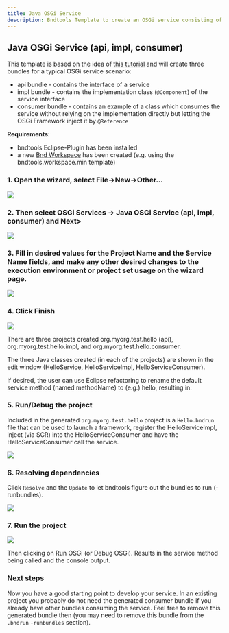 ```yaml
---
title: Java OSGi Service
description: Bndtools Template to create an OSGi service consisting of bundles for api, impl, consumer
---
```


## Java OSGi Service (api, impl, consumer)

This template is based on the idea of [this tutorial](../tutorial.html) and will create three bundles for a typical OSGi service scenario:
- api bundle - contains the interface of a service
- impl bundle - contains the implementation class (`@Component`) of the service interface
- consumer bundle - contains an example of a class which consumes the service without relying on the implementation directly but letting the OSGi Framework inject it by `@Reference`


**Requirements**: 
- bndtools Eclipse-Plugin has been installed
- a new [Bnd Workspace](../workspace.html) has been created (e.g. using the bndtools.workspace.min template)

### 1. Open the wizard, select File->New->Other...

![](./img/template-osgi-service1.png)

### 2. Then select OSGi Services -> Java OSGi Service (api, impl, consumer) and Next>

![](img/template-osgi-service2.png)

### 3. Fill in desired values for the Project Name and the Service Name fields, and make any other desired changes to the execution environment or project set usage on the wizard page.

![](img/template-osgi-service3.png)

### 4. Click Finish

![](img/template-osgi-service4.png)

There are three projects created org.myorg.test.hello (api), org.myorg.test.hello.impl, and org.myorg.test.hello.consumer.

The three Java classes created (in each of the projects) are shown in the edit window (HelloService, HelloServiceImpl, HelloServiceConsumer).

If desired, the user can use Eclipse refactoring to rename the default service method (named methodName) to (e.g.) hello, resulting in:

### 5. Run/Debug the project

Included in the generated `org.myorg.test.hello` project is a `Hello.bndrun` file that can be used to launch a framework, register the HelloServiceImpl, inject (via SCR) into the HelloServiceConsumer and have the HelloServiceConsumer call the service.

![](img/template-osgi-service5.png)

### 6. Resolving dependencies

Click `Resolve` and the `Update` to let bndtools figure out the bundles to run (-runbundles).

![](img/template-osgi-service6.png)

### 7. Run the project

![](img/template-osgi-service7.png)

Then clicking on Run OSGi (or Debug OSGi). Results in the service method being called and the console output.


### Next steps

Now you have a good starting point to develop your service. 
In an existing project you probably do not need the generated consumer bundle if you already have other bundles consuming the service. Feel free to remove this generated bundle then (you may need to remove this bundle from the `.bndrun` `-runbundles` section).